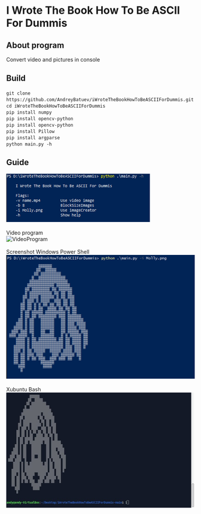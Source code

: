 # I Wrote The Book How To Be ASCII For Dummis
## About program
Convert video and pictures in console <br>


## Build
`git clone https://github.com/AndreyBatuev/iWroteTheBookHowToBeASCIIForDummis.git`<br>
`cd iWroteTheBookHowToBeASCIIForDummis`<br>
`pip install numpy` <br>
`pip install opencv-python` <br>
`pip install opencv-python` <br>
`pip install Pillow` <br>
`pip install argparse` <br>
`python main.py -h`
## Guide
![guide](https://github.com/AndreyBatuev/iWroteTheBookHowToBeASCIIForDummis/raw/main/readMeFiles/help.png) <br><br>
Video program<br>
![VideoProgram](https://github.com/AndreyBatuev/iWroteTheBookHowToBeASCIIForDummis/raw/main/readMeFiles/demo.gif) <br><br>
Screenshot Windows Power Shell<br>
![ScreenshotWin](https://github.com/AndreyBatuev/iWroteTheBookHowToBeASCIIForDummis/raw/main/readMeFiles/screenshotWin.png) <br><br>
Xubuntu Bash<br>
![ScreenshotLinux](https://github.com/AndreyBatuev/iWroteTheBookHowToBeASCIIForDummis/raw/main/readMeFiles/screenshotLinux.jpg) <br><br>
